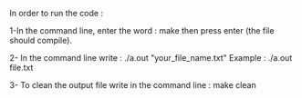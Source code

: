 In order to run the code :

1-In the command line, enter the word : make
  then press enter (the file should compile).

2- In the command line write : ./a.out "your_file_name.txt"
    Example : ./a.out file.txt

3- To clean the output file write in the command line : make clean 

